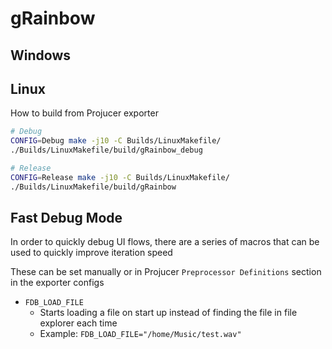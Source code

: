 # gRainbow

## Windows

## Linux

How to build from Projucer exporter

```bash
# Debug
CONFIG=Debug make -j10 -C Builds/LinuxMakefile/
./Builds/LinuxMakefile/build/gRainbow_debug

# Release
CONFIG=Release make -j10 -C Builds/LinuxMakefile/
./Builds/LinuxMakefile/build/gRainbow
```

## Fast Debug Mode

In order to quickly debug UI flows, there are a series of macros that can be used to quickly improve iteration speed

These can be set manually or in Projucer `Preprocessor Definitions` section in the exporter configs

- `FDB_LOAD_FILE`
    - Starts loading a file on start up instead of finding the file in file explorer each time
    - Example: `FDB_LOAD_FILE="/home/Music/test.wav"`